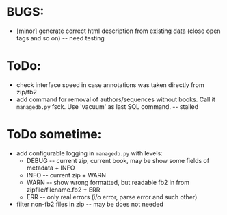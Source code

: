 # BUGS:

  * [minor] generate correct html description from existing data (close open tags and so on) -- need testing

# ToDo:

  * check interface speed in case annotations was taken directly from zip/fb2
  * add command for removal of authors/sequences without books. Call it `managedb.py` fsck. Use 'vacuum' as last SQL command. -- stalled

# ToDo sometime:

  * add configurable logging in `managedb.py` with levels:
    - DEBUG -- current zip, current book, may be show some fields of metadata + INFO
    - INFO  -- current zip + WARN
    - WARN  -- show wrong formatted, but readable fb2 in from zipfile/filename.fb2 + ERR
    - ERR   -- only real errors (i/o error, parse error and such other)
  * filter non-fb2 files in zip -- may be does not needed
